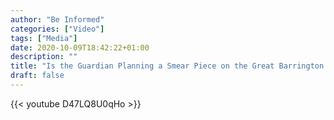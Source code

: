 ```yaml
---
author: "Be Informed"
categories: ["Video"]
tags: ["Media"]
date: 2020-10-09T18:42:22+01:00
description: ""
title: "Is the Guardian Planning a Smear Piece on the Great Barrington Scientists"
draft: false
---
```


{{< youtube D47LQ8U0qHo >}}